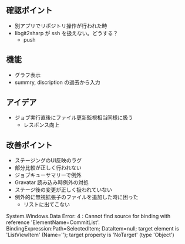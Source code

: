 確認ポイント
------------

* 別アプリでリポジトリ操作が行われた時
* libgit2sharp が ssh を扱えない。どうする？
    * push



機能
----

* グラフ表示
* summry, discription の過去から入力


アイデア
--------

* ジョブ実行直後にファイル更新監視相当同様に扱う
    * レスポンス向上



改善ポイント
------------

* ステージングのUI反映のラグ
* 部分比較が正しく行われない
* ジョブキューサマリーで例外
* Gravatar 読み込み時例外の対処
* ステージ後の変更が正しく扱われていない
* 例外的に無視拡張子のファイルを追加した時に困った
	* リストに出てこない



System.Windows.Data Error: 4 : Cannot find source for binding with reference 'ElementName=CommitList'. BindingExpression:Path=SelectedItem; DataItem=null; target element is 'ListViewItem' (Name=''); target property is 'NoTarget' (type 'Object')
